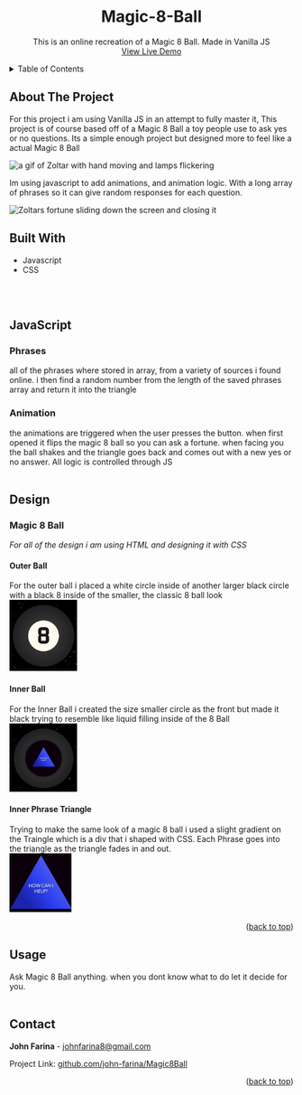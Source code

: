 <a name="readme-top"></a>
<!-- PROJECT LOGO -->
<div align="center">
<h1 align="center">Magic-8-Ball</h1>
  <p align="center">
   This is an online recreation of a Magic 8 Ball. Made in Vanilla JS
    <br />
    <a href="https://linktowebsite.com">View Live Demo</a>
</div>


<!-- TABLE OF CONTENTS -->
<details>
  <summary>Table of Contents</summary>
  <ol>
    <li>
      <a href="#about-the-project">About The Project</a>
      <ul>
      <li><a href="#built-with">Built With</a></li>
      </ul>
        <li><a href="#javascript">JavaScript</a></li>
        <ul>
        <li><a href="#fortune-card">Phrases</a></li>
        <li><a href="#creation">Animation</a></li>
        </ul>
      <li><a href="#design">Design</a></li>
      <ul>
      <li><a href="#zoltar">Magic 8 Ball</a></li>
      <ul>
      <li><a href="#zoltar-text">Outer Ball</a></li>
      <li><a href="#lamps">Inner Ball</a></li>
    <li><a>Triangle</a></li>
      </ul>
      </ul>
    </li>
    <li><a href="#usage">Usage</a></li>
    <li><a href="#contact">Contact</a></li>
  </ol>
</details>




<!-- ABOUT THE PROJECT -->
## About The Project

For this project i am using Vanilla JS in an attempt to fully master it, This project is of course based off of a Magic 8 Ball a toy people use to ask yes or no questions. Its a simple enough project but designed more to feel like a actual Magic 8 Ball

<img src="./src/img/readme/8Ball-Opening.gif" alt="a gif of Zoltar with hand moving and lamps flickering" />

Im using javascript to add animations, and animation logic. With a long array of phrases so it can give random responses for each question.

<img src="./src/img/readme/8ball-shake%20(1).gif" alt="Zoltars fortune sliding down the screen and closing it" />

<br/>

## Built With
 - Javascript
 - CSS
<br/>
<br/>


## JavaScript

###  Phrases
all of the phrases where stored in array, from a variety of sources i found online. i then find a random number from the length of the saved phrases array and return it into the triangle
### Animation
the animations are triggered when the user presses the button. when first opened it flips the magic 8 ball so you can ask a fortune. when facing you the ball shakes and the triangle goes back and comes out with a new yes or no answer. All logic is controlled through JS
<br/>
<br/>

## Design

### Magic 8 Ball
*For all of the design i am using HTML and designing it with CSS*
####  **Outer Ball**
For the outer ball i placed a white circle inside of another larger black circle with a black 8 inside of the smaller, the classic 8 ball look
<br/>
<img src="./src/img/readme/outer.png" width="120"/>
<!-- image of outside -->

#### **Inner Ball**
For the Inner Ball i created the size smaller circle as the front but made it black trying to resemble like liquid filling inside of the 8 Ball
<br/>
<img src="./src/img/readme/backside.png" width="120"/>

#### **Inner Phrase Triangle**
Trying to make the same look of a magic 8 ball i used a slight gradient on the Traingle which is a div that i shaped with CSS. Each Phrase goes into the triangle as the triangle fades in and out.
<br/>
<img src="./src/img/readme/triangle.png" width="110"/>
<!-- image of traingle -->

<p align="right">(<a href="#readme-top">back to top</a>)</p>


## Usage

Ask Magic 8 Ball anything. when you dont know what to do let it decide for you.
<br/>
<br/>

<!-- CONTACT -->
## Contact

**John Farina** - johnfarina8@gmail.com

Project Link: [github.com/john-farina/Magic8Ball](https://github.com/john-farina/Magic8Ball)

<p align="right">(<a href="#readme-top">back to top</a>)</p>




